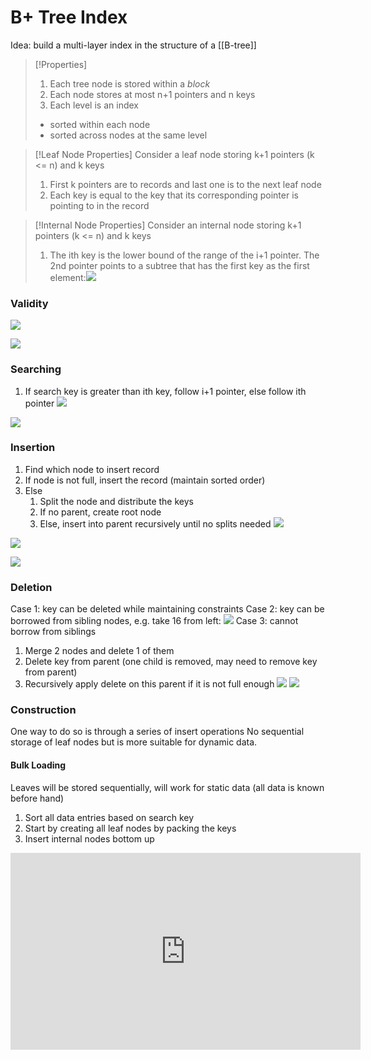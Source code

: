 # B+ Tree Index
Idea: build a multi-layer index in the structure of a [[B-tree]]
> [!Properties]
> 1. Each tree node is stored within a *block*
> 2. Each node stores at most n+1 pointers and n keys
> 3. Each level is an index
> 	- sorted within each node
> 	- sorted across nodes at the same level

> [!Leaf Node Properties]
> Consider a leaf node storing k+1 pointers (k <= n) and k keys
> 1. First k pointers are to records and last one is to the next leaf node
> 2. Each key is equal to the key that its corresponding pointer is pointing to in the record

> [!Internal Node Properties]
> Consider an internal node storing k+1 pointers (k <= n) and k keys
> 1. The ith key is the lower bound of the range of the i+1 pointer. The 2nd pointer points to a subtree that has the first key as the first element:![](https://i.imgur.com/yyB4CcW.png)
> 
### Validity
![](https://i.imgur.com/vWLJeF6.png)

![](https://i.imgur.com/BqfRjog.png)
### Searching
1. If search key is greater than ith key, follow i+1 pointer, else follow ith pointer
![](https://i.imgur.com/3DufQar.png)

![](https://i.imgur.com/hSGZIQX.png)
### Insertion
1. Find which node to insert record
2. If node is not full, insert the record (maintain sorted order)
3. Else
	1. Split the node and distribute the keys
	2. If no parent, create root node
	3. Else, insert into parent recursively until no splits needed
![](https://i.imgur.com/1WdRWqt.png)

![](https://i.imgur.com/iBO9eDF.png)

![](https://i.imgur.com/EBPXqTI.png)
### Deletion
Case 1: key can be deleted while maintaining constraints
Case 2: key can be borrowed from sibling nodes, e.g. take 16 from left:
![](https://i.imgur.com/PFt0kHV.png)
Case 3: cannot borrow from siblings
1. Merge 2 nodes and delete 1 of them
2. Delete key from parent (one child is removed, may need to remove key from parent)
3. Recursively apply delete on this parent if it is not full enough
![](https://i.imgur.com/qYeNPlC.png)
![](https://i.imgur.com/Nv07qVW.png)
### Construction
One way to do so is through a series of insert operations
No sequential storage of leaf nodes but is more suitable for dynamic data.
#### Bulk Loading
Leaves will be stored sequentially, will work for static data (all data is known before hand)
1. Sort all data entries based on search key
2. Start by creating all leaf nodes by packing the keys
3. Insert internal nodes bottom up
<iframe width="560" height="315" src="https://www.youtube.com/embed/lTJy2MXI4lY?start=438" title="YouTube video player" frameborder="0" allow="accelerometer; autoplay; clipboard-write; encrypted-media; gyroscope; picture-in-picture" allowfullscreen></iframe>